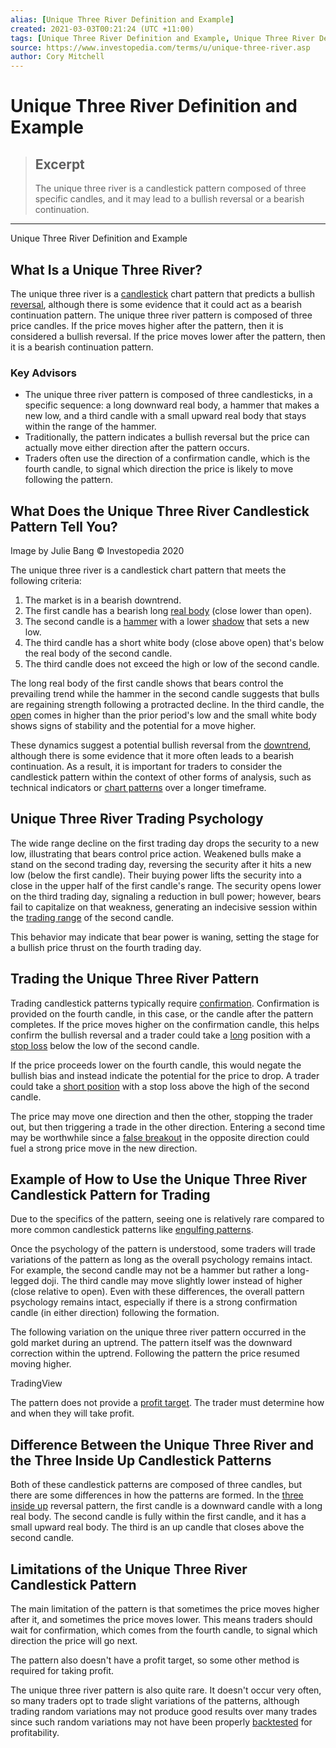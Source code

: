 ```yaml
---
alias: [Unique Three River Definition and Example]
created: 2021-03-03T00:21:24 (UTC +11:00)
tags: [Unique Three River Definition and Example, Unique Three River Definition and Example]
source: https://www.investopedia.com/terms/u/unique-three-river.asp
author: Cory Mitchell
---
```


# Unique Three River Definition and Example

> ## Excerpt
> The unique three river is a candlestick pattern composed of three specific candles, and it may lead to a bullish reversal or a bearish continuation.

---

Unique Three River Definition and Example
## What Is a Unique Three River?

The unique three river is a [candlestick](https://www.investopedia.com/terms/c/candlestick.asp) chart pattern that predicts a bullish [reversal](https://www.investopedia.com/terms/r/reversal.asp), although there is some evidence that it could act as a bearish continuation pattern. The unique three river pattern is composed of three price candles. If the price moves higher after the pattern, then it is considered a bullish reversal. If the price moves lower after the pattern, then it is a bearish continuation pattern.

### Key Advisors

-   The unique three river pattern is composed of three candlesticks, in a specific sequence: a long downward real body, a hammer that makes a new low, and a third candle with a small upward real body that stays within the range of the hammer.
-   Traditionally, the pattern indicates a bullish reversal but the price can actually move either direction after the pattern occurs.
-   Traders often use the direction of a confirmation candle, which is the fourth candle, to signal which direction the price is likely to move following the pattern.

## What Does the Unique Three River Candlestick Pattern Tell You?

Image by Julie Bang © Investopedia 2020

The unique three river is a candlestick chart pattern that meets the following criteria:

1.  The market is in a bearish downtrend.
2.  The first candle has a bearish long [real body](https://www.investopedia.com/terms/r/realbody.asp) (close lower than open).
3.  The second candle is a [hammer](https://www.investopedia.com/terms/h/hammer.asp) with a lower [shadow](https://www.investopedia.com/terms/s/shadow.asp) that sets a new low.
4.  The third candle has a short white body (close above open) that's below the real body of the second candle.
5.  The third candle does not exceed the high or low of the second candle.

The long real body of the first candle shows that bears control the prevailing trend while the hammer in the second candle suggests that bulls are regaining strength following a protracted decline. In the third candle, the [open](https://www.investopedia.com/terms/o/openingprice.asp) comes in higher than the prior period's low and the small white body shows signs of stability and the potential for a move higher.

These dynamics suggest a potential bullish reversal from the [downtrend](https://www.investopedia.com/terms/d/downtrend.asp), although there is some evidence that it more often leads to a bearish continuation. As a result, it is important for traders to consider the candlestick pattern within the context of other forms of analysis, such as technical indicators or [chart patterns](https://www.investopedia.com/articles/technical/112601.asp) over a longer timeframe.

## Unique Three River Trading Psychology

The wide range decline on the first trading day drops the security to a new low, illustrating that bears control price action. Weakened bulls make a stand on the second trading day, reversing the security after it hits a new low (below the first candle). Their buying power lifts the security into a close in the upper half of the first candle's range. The security opens lower on the third trading day, signaling a reduction in bull power; however, bears fail to capitalize on that weakness, generating an indecisive session within the [trading range](https://www.investopedia.com/terms/t/tradingrange.asp) of the second candle.  

This behavior may indicate that bear power is waning, setting the stage for a bullish price thrust on the fourth trading day.

## Trading the Unique Three River Pattern

Trading candlestick patterns typically require [confirmation](https://www.investopedia.com/terms/c/confirmation.asp). Confirmation is provided on the fourth candle, in this case, or the candle after the pattern completes. If the price moves higher on the confirmation candle, this helps confirm the bullish reversal and a trader could take a [long](https://www.investopedia.com/terms/l/long.asp) position with a [stop loss](https://www.investopedia.com/terms/s/stop-lossorder.asp) below the low of the second candle.

If the price proceeds lower on the fourth candle, this would negate the bullish bias and instead indicate the potential for the price to drop. A trader could take a [short position](https://www.investopedia.com/terms/s/short.asp) with a stop loss above the high of the second candle.

The price may move one direction and then the other, stopping the trader out, but then triggering a trade in the other direction. Entering a second time may be worthwhile since a [false breakout](https://www.investopedia.com/terms/f/failedbreak.asp) in the opposite direction could fuel a strong price move in the new direction.

## Example of How to Use the Unique Three River Candlestick Pattern for Trading

Due to the specifics of the pattern, seeing one is relatively rare compared to more common candlestick patterns like [engulfing patterns](https://www.investopedia.com/terms/b/bullishengulfingpattern.asp).

Once the psychology of the pattern is understood, some traders will trade variations of the pattern as long as the overall psychology remains intact. For example, the second candle may not be a hammer but rather a long-legged doji. The third candle may move slightly lower instead of higher (close relative to open). Even with these differences, the overall pattern psychology remains intact, especially if there is a strong confirmation candle (in either direction) following the formation.

The following variation on the unique three river pattern occurred in the gold market during an uptrend. The pattern itself was the downward correction within the uptrend. Following the pattern the price resumed moving higher.

 TradingView

The pattern does not provide a [profit target](https://www.investopedia.com/terms/p/profit-target.asp). The trader must determine how and when they will take profit.

## Difference Between the Unique Three River and the Three Inside Up Candlestick Patterns

Both of these candlestick patterns are composed of three candles, but there are some differences in how the patterns are formed. In the [three inside up](https://www.investopedia.com/terms/t/three-inside-updown.asp) reversal pattern, the first candle is a downward candle with a long real body. The second candle is fully within the first candle, and it has a small upward real body. The third is an up candle that closes above the second candle.

## Limitations of the Unique Three River Candlestick Pattern

The main limitation of the pattern is that sometimes the price moves higher after it, and sometimes the price moves lower. This means traders should wait for confirmation, which comes from the fourth candle, to signal which direction the price will go next.

The pattern also doesn't have a profit target, so some other method is required for taking profit.

The unique three river pattern is also quite rare. It doesn't occur very often, so many traders opt to trade slight variations of the patterns, although trading random variations may not produce good results over many trades since such random variations may not have been properly [backtested](https://www.investopedia.com/terms/b/backtesting.asp) for profitability.

